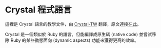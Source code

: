 # Crystal 程式語言

這裡是 Crystal 語言的教學文件，由 [Crystal-TW](http://crystal-tw.github.io) 翻譯，原文連接[在此](http://crystal-lang.org/docs)。

Crystal 是一個類似於 Ruby 的語言，但能編譯成原生碼 (native code) 並嘗試移除 Ruby 的某些動態面向 (dynamic aspects) 功能來獲得更高的效率。
